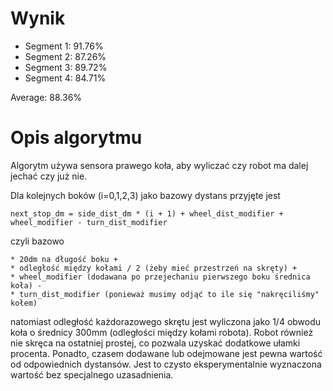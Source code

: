 # Wynik

* Segment 1: 91.76%
* Segment 2: 87.26%
* Segment 3: 89.72%
* Segment 4: 84.71%

Average: 88.36%

# Opis algorytmu

Algorytm używa sensora prawego koła, aby wyliczać czy robot ma dalej jechać czy już nie.

Dla kolejnych boków (i=0,1,2,3) jako bazowy dystans przyjęte jest
```
next_stop_dm = side_dist_dm * (i + 1) + wheel_dist_modifier + wheel_modifier - turn_dist_modifier
```
czyli bazowo 

	* 20dm na długość boku +
	* odległość między kołami / 2 (żeby mieć przestrzeń na skręty) +
	* wheel_modifier (dodawana po przejechaniu pierwszego boku średnica koła) -
	* turn_dist_modifier (ponieważ musimy odjąć to ile się "nakręciliśmy" kołem)

natomiast odległość każdorazowego skrętu jest wyliczona jako 1/4 obwodu koła o średnicy 300mm (odległości między kołami robota).
Robot również nie skręca na ostatniej prostej, co pozwala uzyskać dodatkowe ułamki procenta.
Ponadto, czasem dodawane lub odejmowane jest pewna wartość od odpowiednich dystansów.
Jest to czysto eksperymentalnie wyznaczona wartość bez specjalnego uzasadnienia.

